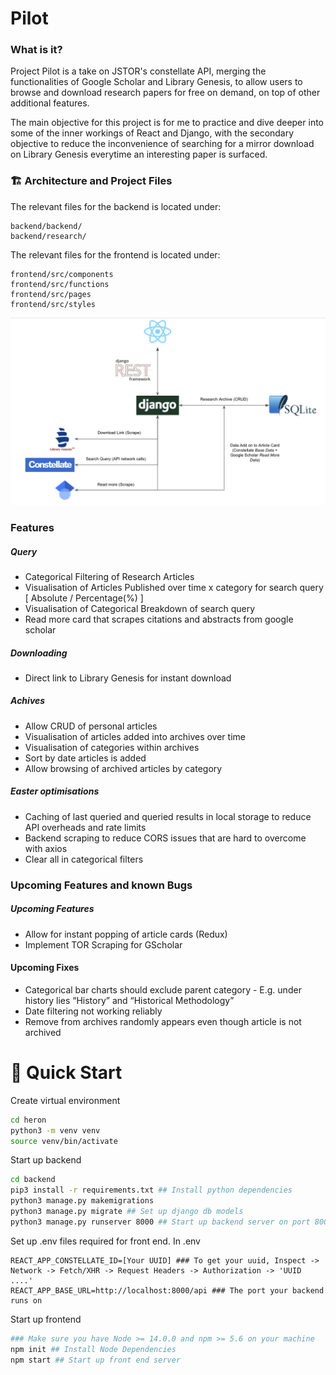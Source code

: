 # Pilot 

### What is it? 

Project Pilot is a take on JSTOR's constellate API, merging the functionalities of Google Scholar and Library Genesis, to allow users to browse and download research papers for free on demand, on top of other additional features. 

The main objective for this project is for me to practice and dive deeper into some of the inner workings of React and Django, with the secondary objective to reduce the inconvenience of searching for a mirror download on Library Genesis everytime an interesting paper is surfaced. 

### 🏗 Architecture and Project Files

The relevant files for the backend is located under: 
```
backend/backend/ 
backend/research/ 
```
The relevant files for the frontend is located under:
```
frontend/src/components
frontend/src/functions
frontend/src/pages
frontend/src/styles
```
![](_media/Pilot_Architecture.png)

### Features

##### Query
- Categorical Filtering of Research Articles 
- Visualisation of Articles Published over time x category for search query [ Absolute / Percentage(%) ]
- Visualisation of Categorical Breakdown of search query
- Read more card that scrapes citations and abstracts from google scholar

##### Downloading
- Direct link to Library Genesis for instant download

##### Achives
- Allow CRUD of personal articles
- Visualisation of articles added into archives over time 
- Visualisation of categories within archives 
- Sort by date articles is added 
- Allow browsing of archived articles by category 

##### Easter optimisations 
- Caching of last queried and queried results in local storage to reduce API overheads and rate limits
- Backend scraping to reduce CORS issues that are hard to overcome with axios
- Clear all in categorical filters 

### Upcoming Features and known Bugs

##### Upcoming Features
- Allow for instant popping of article cards (Redux)
- Implement TOR Scraping for GScholar

#### Upcoming Fixes
- Categorical bar charts should exclude parent category - E.g. under history lies “History” and “Historical Methodology”
- Date filtering not working reliably
- Remove from archives randomly appears even though article is not archived


# 🚀 Quick Start 

Create virtual environment
```zsh
cd heron
python3 -m venv venv
source venv/bin/activate 
```
Start up backend 
```zsh
cd backend 
pip3 install -r requirements.txt ## Install python dependencies
python3 manage.py makemigrations 
python3 manage.py migrate ## Set up django db models
python3 manage.py runserver 8000 ## Start up backend server on port 8000
```
Set up .env files required for front end. In .env
```
REACT_APP_CONSTELLATE_ID=[Your UUID] ### To get your uuid, Inspect -> Network -> Fetch/XHR -> Request Headers -> Authorization -> 'UUID ....'
REACT_APP_BASE_URL=http://localhost:8000/api ### The port your backend runs on
```
Start up frontend
```zsh
### Make sure you have Node >= 14.0.0 and npm >= 5.6 on your machine
npm init ## Install Node Dependencies
npm start ## Start up front end server
```